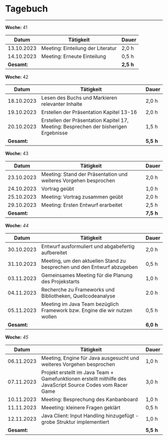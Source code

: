 # Tagebuch
---

**Woche:** 41

| Datum       | Tätigkeit                                  | Dauer  |
|-------------|---------------------------------------------|--------|
| 13.10.2023  |     Meeting: Einteilung der Literatur       | 2,0 h  |
| 14.10.2023  |     Meeting: Erneute Einteilung             | 0,5 h  |
| **Gesamt:**  |                                            | **2,5 h**  |


**Woche:** 42

| Datum       | Tätigkeit                                  | Dauer  |
|-------------|---------------------------------------------|--------|
| 18.10.2023  | Lesen des Buchs und Markieren relevanter Inhalte | 2,0 h  |
| 19.10.2023  | Erstellen der Präsentation Kapitel 13-16 | 2,0 h  |
| 20.10.2023  | Erstellen der Präsentation Kapitel 17, Meeting: Besprechen der bisherigen Ergebnisse | 1,5 h  |
| **Gesamt:**  |                                            | **5,5 h**  |

**Woche:** 43

| Datum       | Tätigkeit                                  | Dauer  |
|-------------|---------------------------------------------|--------|
| 23.10.2023  |     Meeting: Stand der Präsentation und weiteres Vorgehen besprochen    | 2,0 h  |
| 24.10.2023  |     Vortrag geübt   | 1,0 h  |
| 25.10.2023  |     Meeting: Vortrag zusammen geübt   | 2,0 h  |
| 29.10.2023  |     Meeting: Ersten Entwurf erarbeitet | 2,5 h  |
| **Gesamt:**  |                                            | **7,5 h**  |

**Woche:** *44*

| Datum       | Tätigkeit                                  | Dauer  |
|-------------|---------------------------------------------|--------|
| 30.10.2023  |   Entwurf  ausformuliert und abgabefertig aufbereitet                          | 2,0 h  |
| 31.10.2023  |   Meeting, um den aktuellen Stand zu besprechen und den Entwurf abzugeben                                     |  0,5 h |
| 03.11.2023  |    Gemeinsames Meeting für die Planung des Projekstarts                                        | 1,0 h  |
| 04.11.2023  |   Recherche zu Frameworks und Bibliotheken, Quellcodeanalyse                    | 2.0 h | 
|05.11.2023|  Meeting im Java Team bezüglich Framework bzw. Engine die wir nutzen wollen| 0,5 h|
| **Gesamt:**  |                                            | **6,0 h**  |


**Woche:** *45*

| Datum       | Tätigkeit                                  | Dauer  |
|-------------|---------------------------------------------|--------|
|06.11.2023|Meeting, Engine für Java ausgesucht und weiteres Vorgehen besprochen| 1,0 h|
|07.11.2023| Projekt erstellt im Java Team + Gamefunktionen erstellt mithilfe des JavaScript Source Codes vom Racer Game | 3,0 h |
|10.11.2023|Meeting: Besprechung des Kanbanboard | 1,0 h|
|11.11.2023|Meeeting: kleinere Fragen geklärt| 0,5 h |
|12.11.2023|Java Client: Input Handling hinzugefügt - grobe Struktur implementiert| 1,0 h |
| **Gesamt:**  |                                            | **5,5 h**  |
